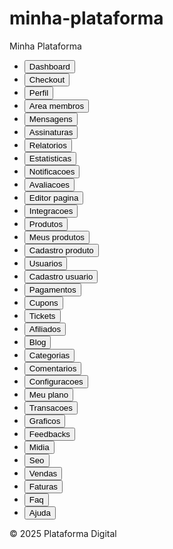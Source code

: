 # minha-plataforma
<!DOCTYPE html>
<html lang="pt-br" class="h-full bg-gray-100">
<head>
  <meta charset="UTF-8" />
  <meta name="viewport" content="width=device-width, initial-scale=1" />
  <title>Minha Plataforma Completa</title>
  <script src="https://cdn.tailwindcss.com"></script>
</head>
<body class="h-full flex">
  <nav class="fixed top-0 left-0 h-full w-64 bg-white border-r shadow flex flex-col">
    <div class="px-6 py-4 border-b text-xl font-bold text-blue-600 text-center">
      Minha Plataforma
    </div>
    <ul class="flex-1 overflow-y-auto py-4 space-y-1">
      <li><button onclick="showSection('dashboard')" class="w-full text-left block px-6 py-3 hover:bg-blue-100 hover:text-blue-700 transition rounded">Dashboard</button></li>
<li><button onclick="showSection('checkout')" class="w-full text-left block px-6 py-3 hover:bg-blue-100 hover:text-blue-700 transition rounded">Checkout</button></li>
<li><button onclick="showSection('perfil')" class="w-full text-left block px-6 py-3 hover:bg-blue-100 hover:text-blue-700 transition rounded">Perfil</button></li>
<li><button onclick="showSection('area-membros')" class="w-full text-left block px-6 py-3 hover:bg-blue-100 hover:text-blue-700 transition rounded">Area membros</button></li>
<li><button onclick="showSection('mensagens')" class="w-full text-left block px-6 py-3 hover:bg-blue-100 hover:text-blue-700 transition rounded">Mensagens</button></li>
<li><button onclick="showSection('assinaturas')" class="w-full text-left block px-6 py-3 hover:bg-blue-100 hover:text-blue-700 transition rounded">Assinaturas</button></li>
<li><button onclick="showSection('relatorios')" class="w-full text-left block px-6 py-3 hover:bg-blue-100 hover:text-blue-700 transition rounded">Relatorios</button></li>
<li><button onclick="showSection('estatisticas')" class="w-full text-left block px-6 py-3 hover:bg-blue-100 hover:text-blue-700 transition rounded">Estatisticas</button></li>
<li><button onclick="showSection('notificacoes')" class="w-full text-left block px-6 py-3 hover:bg-blue-100 hover:text-blue-700 transition rounded">Notificacoes</button></li>
<li><button onclick="showSection('avaliacoes')" class="w-full text-left block px-6 py-3 hover:bg-blue-100 hover:text-blue-700 transition rounded">Avaliacoes</button></li>
<li><button onclick="showSection('editor-pagina')" class="w-full text-left block px-6 py-3 hover:bg-blue-100 hover:text-blue-700 transition rounded">Editor pagina</button></li>
<li><button onclick="showSection('integracoes')" class="w-full text-left block px-6 py-3 hover:bg-blue-100 hover:text-blue-700 transition rounded">Integracoes</button></li>
<li><button onclick="showSection('produtos')" class="w-full text-left block px-6 py-3 hover:bg-blue-100 hover:text-blue-700 transition rounded">Produtos</button></li>
<li><button onclick="showSection('meus-produtos')" class="w-full text-left block px-6 py-3 hover:bg-blue-100 hover:text-blue-700 transition rounded">Meus produtos</button></li>
<li><button onclick="showSection('cadastro-produto')" class="w-full text-left block px-6 py-3 hover:bg-blue-100 hover:text-blue-700 transition rounded">Cadastro produto</button></li>
<li><button onclick="showSection('usuarios')" class="w-full text-left block px-6 py-3 hover:bg-blue-100 hover:text-blue-700 transition rounded">Usuarios</button></li>
<li><button onclick="showSection('cadastro-usuario')" class="w-full text-left block px-6 py-3 hover:bg-blue-100 hover:text-blue-700 transition rounded">Cadastro usuario</button></li>
<li><button onclick="showSection('pagamentos')" class="w-full text-left block px-6 py-3 hover:bg-blue-100 hover:text-blue-700 transition rounded">Pagamentos</button></li>
<li><button onclick="showSection('cupons')" class="w-full text-left block px-6 py-3 hover:bg-blue-100 hover:text-blue-700 transition rounded">Cupons</button></li>
<li><button onclick="showSection('tickets')" class="w-full text-left block px-6 py-3 hover:bg-blue-100 hover:text-blue-700 transition rounded">Tickets</button></li>
<li><button onclick="showSection('afiliados')" class="w-full text-left block px-6 py-3 hover:bg-blue-100 hover:text-blue-700 transition rounded">Afiliados</button></li>
<li><button onclick="showSection('blog')" class="w-full text-left block px-6 py-3 hover:bg-blue-100 hover:text-blue-700 transition rounded">Blog</button></li>
<li><button onclick="showSection('categorias')" class="w-full text-left block px-6 py-3 hover:bg-blue-100 hover:text-blue-700 transition rounded">Categorias</button></li>
<li><button onclick="showSection('comentarios')" class="w-full text-left block px-6 py-3 hover:bg-blue-100 hover:text-blue-700 transition rounded">Comentarios</button></li>
<li><button onclick="showSection('configuracoes')" class="w-full text-left block px-6 py-3 hover:bg-blue-100 hover:text-blue-700 transition rounded">Configuracoes</button></li>
<li><button onclick="showSection('meu-plano')" class="w-full text-left block px-6 py-3 hover:bg-blue-100 hover:text-blue-700 transition rounded">Meu plano</button></li>
<li><button onclick="showSection('transacoes')" class="w-full text-left block px-6 py-3 hover:bg-blue-100 hover:text-blue-700 transition rounded">Transacoes</button></li>
<li><button onclick="showSection('graficos')" class="w-full text-left block px-6 py-3 hover:bg-blue-100 hover:text-blue-700 transition rounded">Graficos</button></li>
<li><button onclick="showSection('feedbacks')" class="w-full text-left block px-6 py-3 hover:bg-blue-100 hover:text-blue-700 transition rounded">Feedbacks</button></li>
<li><button onclick="showSection('midia')" class="w-full text-left block px-6 py-3 hover:bg-blue-100 hover:text-blue-700 transition rounded">Midia</button></li>
<li><button onclick="showSection('seo')" class="w-full text-left block px-6 py-3 hover:bg-blue-100 hover:text-blue-700 transition rounded">Seo</button></li>
<li><button onclick="showSection('vendas')" class="w-full text-left block px-6 py-3 hover:bg-blue-100 hover:text-blue-700 transition rounded">Vendas</button></li>
<li><button onclick="showSection('faturas')" class="w-full text-left block px-6 py-3 hover:bg-blue-100 hover:text-blue-700 transition rounded">Faturas</button></li>
<li><button onclick="showSection('faq')" class="w-full text-left block px-6 py-3 hover:bg-blue-100 hover:text-blue-700 transition rounded">Faq</button></li>
<li><button onclick="showSection('ajuda')" class="w-full text-left block px-6 py-3 hover:bg-blue-100 hover:text-blue-700 transition rounded">Ajuda</button></li>
    </ul>
    <div class="px-6 py-4 border-t text-sm text-center text-gray-500">
      © 2025 Plataforma Digital
    </div>
  </nav>

  <main class="flex-1 ml-64 p-6 overflow-auto max-h-screen space-y-8">
    <section id='dashboard' style='display:none;'><h1 class='text-2xl font-bold mb-4'>Dashboard</h1><div><p>Conteúdo real da seção <strong>dashboard</strong>.</p></div></section>
<section id='checkout' style='display:none;'><h1 class='text-2xl font-bold mb-4'>Checkout</h1><div><p>Conteúdo real da seção <strong>checkout</strong>.</p></div></section>
<section id='perfil' style='display:none;'><h1 class='text-2xl font-bold mb-4'>Perfil</h1><div><p>Conteúdo real da seção <strong>perfil</strong>.</p></div></section>
<section id='area-membros' style='display:none;'><h1 class='text-2xl font-bold mb-4'>Area membros</h1><div><p>Conteúdo real da seção <strong>area-membros</strong>.</p></div></section>
<section id='mensagens' style='display:none;'><h1 class='text-2xl font-bold mb-4'>Mensagens</h1><div><p>Conteúdo real da seção <strong>mensagens</strong>.</p></div></section>
<section id='assinaturas' style='display:none;'><h1 class='text-2xl font-bold mb-4'>Assinaturas</h1><div><p>Conteúdo real da seção <strong>assinaturas</strong>.</p></div></section>
<section id='relatorios' style='display:none;'><h1 class='text-2xl font-bold mb-4'>Relatorios</h1><div><p>Conteúdo real da seção <strong>relatorios</strong>.</p></div></section>
<section id='estatisticas' style='display:none;'><h1 class='text-2xl font-bold mb-4'>Estatisticas</h1><div><p>Conteúdo real da seção <strong>estatisticas</strong>.</p></div></section>
<section id='notificacoes' style='display:none;'><h1 class='text-2xl font-bold mb-4'>Notificacoes</h1><div><p>Conteúdo real da seção <strong>notificacoes</strong>.</p></div></section>
<section id='avaliacoes' style='display:none;'><h1 class='text-2xl font-bold mb-4'>Avaliacoes</h1><div><p>Conteúdo real da seção <strong>avaliacoes</strong>.</p></div></section>
<section id='editor-pagina' style='display:none;'><h1 class='text-2xl font-bold mb-4'>Editor pagina</h1><div><p>Conteúdo real da seção <strong>editor-pagina</strong>.</p></div></section>
<section id='integracoes' style='display:none;'><h1 class='text-2xl font-bold mb-4'>Integracoes</h1><div><p>Conteúdo real da seção <strong>integracoes</strong>.</p></div></section>
<section id='produtos' style='display:none;'><h1 class='text-2xl font-bold mb-4'>Produtos</h1><div><p>Conteúdo real da seção <strong>produtos</strong>.</p></div></section>
<section id='meus-produtos' style='display:none;'><h1 class='text-2xl font-bold mb-4'>Meus produtos</h1><div><p>Conteúdo real da seção <strong>meus-produtos</strong>.</p></div></section>
<section id='cadastro-produto' style='display:none;'><h1 class='text-2xl font-bold mb-4'>Cadastro produto</h1><div><p>Conteúdo real da seção <strong>cadastro-produto</strong>.</p></div></section>
<section id='usuarios' style='display:none;'><h1 class='text-2xl font-bold mb-4'>Usuarios</h1><div><p>Conteúdo real da seção <strong>usuarios</strong>.</p></div></section>
<section id='cadastro-usuario' style='display:none;'><h1 class='text-2xl font-bold mb-4'>Cadastro usuario</h1><div><p>Conteúdo real da seção <strong>cadastro-usuario</strong>.</p></div></section>
<section id='pagamentos' style='display:none;'><h1 class='text-2xl font-bold mb-4'>Pagamentos</h1><div><p>Conteúdo real da seção <strong>pagamentos</strong>.</p></div></section>
<section id='cupons' style='display:none;'><h1 class='text-2xl font-bold mb-4'>Cupons</h1><div><p>Conteúdo real da seção <strong>cupons</strong>.</p></div></section>
<section id='tickets' style='display:none;'><h1 class='text-2xl font-bold mb-4'>Tickets</h1><div><p>Conteúdo real da seção <strong>tickets</strong>.</p></div></section>
<section id='afiliados' style='display:none;'><h1 class='text-2xl font-bold mb-4'>Afiliados</h1><div><p>Conteúdo real da seção <strong>afiliados</strong>.</p></div></section>
<section id='blog' style='display:none;'><h1 class='text-2xl font-bold mb-4'>Blog</h1><div><p>Conteúdo real da seção <strong>blog</strong>.</p></div></section>
<section id='categorias' style='display:none;'><h1 class='text-2xl font-bold mb-4'>Categorias</h1><div><p>Conteúdo real da seção <strong>categorias</strong>.</p></div></section>
<section id='comentarios' style='display:none;'><h1 class='text-2xl font-bold mb-4'>Comentarios</h1><div><p>Conteúdo real da seção <strong>comentarios</strong>.</p></div></section>
<section id='configuracoes' style='display:none;'><h1 class='text-2xl font-bold mb-4'>Configuracoes</h1><div><p>Conteúdo real da seção <strong>configuracoes</strong>.</p></div></section>
<section id='meu-plano' style='display:none;'><h1 class='text-2xl font-bold mb-4'>Meu plano</h1><div><p>Conteúdo real da seção <strong>meu-plano</strong>.</p></div></section>
<section id='transacoes' style='display:none;'><h1 class='text-2xl font-bold mb-4'>Transacoes</h1><div><p>Conteúdo real da seção <strong>transacoes</strong>.</p></div></section>
<section id='graficos' style='display:none;'><h1 class='text-2xl font-bold mb-4'>Graficos</h1><div><p>Conteúdo real da seção <strong>graficos</strong>.</p></div></section>
<section id='feedbacks' style='display:none;'><h1 class='text-2xl font-bold mb-4'>Feedbacks</h1><div><p>Conteúdo real da seção <strong>feedbacks</strong>.</p></div></section>
<section id='midia' style='display:none;'><h1 class='text-2xl font-bold mb-4'>Midia</h1><div><p>Conteúdo real da seção <strong>midia</strong>.</p></div></section>
<section id='seo' style='display:none;'><h1 class='text-2xl font-bold mb-4'>Seo</h1><div><p>Conteúdo real da seção <strong>seo</strong>.</p></div></section>
<section id='vendas' style='display:none;'><h1 class='text-2xl font-bold mb-4'>Vendas</h1><div><p>Conteúdo real da seção <strong>vendas</strong>.</p></div></section>
<section id='faturas' style='display:none;'><h1 class='text-2xl font-bold mb-4'>Faturas</h1><div><p>Conteúdo real da seção <strong>faturas</strong>.</p></div></section>
<section id='faq' style='display:none;'><h1 class='text-2xl font-bold mb-4'>Faq</h1><div><p>Conteúdo real da seção <strong>faq</strong>.</p></div></section>
<section id='ajuda' style='display:none;'><h1 class='text-2xl font-bold mb-4'>Ajuda</h1><div><p>Conteúdo real da seção <strong>ajuda</strong>.</p></div></section>
  </main>

  <script>
    function showSection(id) {
      const sections = document.querySelectorAll('main section');
      sections.forEach(sec => sec.style.display = 'none');
      const target = document.getElementById(id);
      if (target) target.style.display = 'block';
    }
    document.addEventListener("DOMContentLoaded", () => showSection("dashboard"));
  </script>
</body>
</html>
